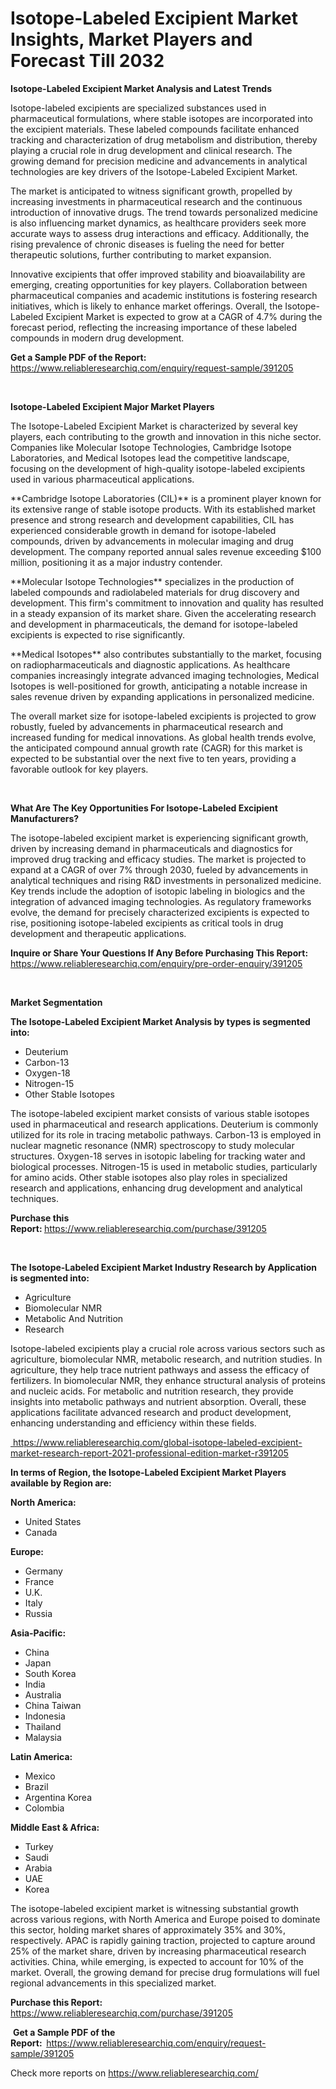 <p><h1>Isotope-Labeled Excipient Market Insights, Market Players and Forecast Till 2032</h1></p><p><strong>Isotope-Labeled Excipient Market Analysis and Latest Trends</strong></p>
<p><p>Isotope-labeled excipients are specialized substances used in pharmaceutical formulations, where stable isotopes are incorporated into the excipient materials. These labeled compounds facilitate enhanced tracking and characterization of drug metabolism and distribution, thereby playing a crucial role in drug development and clinical research. The growing demand for precision medicine and advancements in analytical technologies are key drivers of the Isotope-Labeled Excipient Market.</p><p>The market is anticipated to witness significant growth, propelled by increasing investments in pharmaceutical research and the continuous introduction of innovative drugs. The trend towards personalized medicine is also influencing market dynamics, as healthcare providers seek more accurate ways to assess drug interactions and efficacy. Additionally, the rising prevalence of chronic diseases is fueling the need for better therapeutic solutions, further contributing to market expansion. </p><p>Innovative excipients that offer improved stability and bioavailability are emerging, creating opportunities for key players. Collaboration between pharmaceutical companies and academic institutions is fostering research initiatives, which is likely to enhance market offerings. Overall, the Isotope-Labeled Excipient Market is expected to grow at a CAGR of 4.7% during the forecast period, reflecting the increasing importance of these labeled compounds in modern drug development.</p></p>
<p><strong>Get a Sample PDF of the Report:&nbsp;</strong> <a href="https://www.reliableresearchiq.com/enquiry/request-sample/391205?utm_campaign=2463&utm_medium=2&utm_source=Github&utm_content=ia&utm_term=29032025&utm_id=isotope-labeled-excipient">https://www.reliableresearchiq.com/enquiry/request-sample/391205</a></p>
<p>&nbsp;</p>
<p><strong>Isotope-Labeled Excipient Major Market Players</strong></p>
<p><p>The Isotope-Labeled Excipient Market is characterized by several key players, each contributing to the growth and innovation in this niche sector. Companies like Molecular Isotope Technologies, Cambridge Isotope Laboratories, and Medical Isotopes lead the competitive landscape, focusing on the development of high-quality isotope-labeled excipients used in various pharmaceutical applications.</p><p>**Cambridge Isotope Laboratories (CIL)** is a prominent player known for its extensive range of stable isotope products. With its established market presence and strong research and development capabilities, CIL has experienced considerable growth in demand for isotope-labeled compounds, driven by advancements in molecular imaging and drug development. The company reported annual sales revenue exceeding $100 million, positioning it as a major industry contender.</p><p>**Molecular Isotope Technologies** specializes in the production of labeled compounds and radiolabeled materials for drug discovery and development. This firm's commitment to innovation and quality has resulted in a steady expansion of its market share. Given the accelerating research and development in pharmaceuticals, the demand for isotope-labeled excipients is expected to rise significantly.</p><p>**Medical Isotopes** also contributes substantially to the market, focusing on radiopharmaceuticals and diagnostic applications. As healthcare companies increasingly integrate advanced imaging technologies, Medical Isotopes is well-positioned for growth, anticipating a notable increase in sales revenue driven by expanding applications in personalized medicine.</p><p>The overall market size for isotope-labeled excipients is projected to grow robustly, fueled by advancements in pharmaceutical research and increased funding for medical innovations. As global health trends evolve, the anticipated compound annual growth rate (CAGR) for this market is expected to be substantial over the next five to ten years, providing a favorable outlook for key players.</p></p>
<p>&nbsp;</p>
<p><strong>What Are The Key Opportunities For Isotope-Labeled Excipient Manufacturers?</strong></p>
<p><p>The isotope-labeled excipient market is experiencing significant growth, driven by increasing demand in pharmaceuticals and diagnostics for improved drug tracking and efficacy studies. The market is projected to expand at a CAGR of over 7% through 2030, fueled by advancements in analytical techniques and rising R&D investments in personalized medicine. Key trends include the adoption of isotopic labeling in biologics and the integration of advanced imaging technologies. As regulatory frameworks evolve, the demand for precisely characterized excipients is expected to rise, positioning isotope-labeled excipients as critical tools in drug development and therapeutic applications.</p></p>
<p><strong>Inquire or Share Your Questions If Any Before Purchasing This Report:</strong> <a href="https://www.reliableresearchiq.com/enquiry/pre-order-enquiry/391205?utm_campaign=2463&utm_medium=2&utm_source=Github&utm_content=ia&utm_term=29032025&utm_id=isotope-labeled-excipient">https://www.reliableresearchiq.com/enquiry/pre-order-enquiry/391205</a></p>
<p>&nbsp;</p>
<p><strong>Market Segmentation</strong></p>
<p><strong>The Isotope-Labeled Excipient Market Analysis by types is segmented into:</strong></p>
<p><ul><li>Deuterium</li><li>Carbon-13</li><li>Oxygen-18</li><li>Nitrogen-15</li><li>Other Stable Isotopes</li></ul></p>
<p><p>The isotope-labeled excipient market consists of various stable isotopes used in pharmaceutical and research applications. Deuterium is commonly utilized for its role in tracing metabolic pathways. Carbon-13 is employed in nuclear magnetic resonance (NMR) spectroscopy to study molecular structures. Oxygen-18 serves in isotopic labeling for tracking water and biological processes. Nitrogen-15 is used in metabolic studies, particularly for amino acids. Other stable isotopes also play roles in specialized research and applications, enhancing drug development and analytical techniques.</p></p>
<p><strong>Purchase this Report:&nbsp;</strong><a href="https://www.reliableresearchiq.com/purchase/391205?utm_campaign=2463&utm_medium=2&utm_source=Github&utm_content=ia&utm_term=29032025&utm_id=isotope-labeled-excipient">https://www.reliableresearchiq.com/purchase/391205</a></p>
<p>&nbsp;</p>
<p><strong>The Isotope-Labeled Excipient Market Industry Research by Application is segmented into:</strong></p>
<p><ul><li>Agriculture</li><li>Biomolecular NMR</li><li>Metabolic And Nutrition</li><li>Research</li></ul></p>
<p><p>Isotope-labeled excipients play a crucial role across various sectors such as agriculture, biomolecular NMR, metabolic research, and nutrition studies. In agriculture, they help trace nutrient pathways and assess the efficacy of fertilizers. In biomolecular NMR, they enhance structural analysis of proteins and nucleic acids. For metabolic and nutrition research, they provide insights into metabolic pathways and nutrient absorption. Overall, these applications facilitate advanced research and product development, enhancing understanding and efficiency within these fields.</p></p>
<p><a href="https://www.reliableresearchiq.com/global-isotope-labeled-excipient-market-research-report-2021-professional-edition-market-r391205?utm_campaign=2463&utm_medium=2&utm_source=Github&utm_content=ia&utm_term=29032025&utm_id=isotope-labeled-excipient">&nbsp;https://www.reliableresearchiq.com/global-isotope-labeled-excipient-market-research-report-2021-professional-edition-market-r391205</a></p>
<p><strong>In terms of Region, the Isotope-Labeled Excipient Market Players available by Region are:</strong></p>
<p>
    <p> <strong> North America: </strong>
        <ul>
            <li>United States</li>
            <li>Canada</li>
        </ul>
        </p> 
    <p> <strong> Europe: </strong>
        <ul>
            <li>Germany</li>
            <li>France</li>
            <li>U.K.</li>
            <li>Italy</li>
            <li>Russia</li>
        </ul>
        </p> 
    <p> <strong> Asia-Pacific: </strong>
        <ul>
            <li>China</li>
            <li>Japan</li>
            <li>South Korea</li>
            <li>India</li>
            <li>Australia</li>
            <li>China Taiwan</li>
            <li>Indonesia</li>
            <li>Thailand</li>
            <li>Malaysia</li>
        </ul>
        </p> 
    <p> <strong> Latin America: </strong>
        <ul>
            <li>Mexico</li>
            <li>Brazil</li>
            <li>Argentina Korea</li>
            <li>Colombia</li>
        </ul>
        </p> 
    <p> <strong> Middle East & Africa: </strong>
        <ul>
            <li>Turkey</li>
            <li>Saudi</li>
            <li>Arabia</li>
            <li>UAE</li>
            <li>Korea</li>
        </ul>
    </p>
    </p>
<p><p>The isotope-labeled excipient market is witnessing substantial growth across various regions, with North America and Europe poised to dominate this sector, holding market shares of approximately 35% and 30%, respectively. APAC is rapidly gaining traction, projected to capture around 25% of the market share, driven by increasing pharmaceutical research activities. China, while emerging, is expected to account for 10% of the market. Overall, the growing demand for precise drug formulations will fuel regional advancements in this specialized market.</p></p>
<p><strong>Purchase this Report: </strong><a href="https://www.reliableresearchiq.com/purchase/391205?utm_campaign=2463&utm_medium=2&utm_source=Github&utm_content=ia&utm_term=29032025&utm_id=isotope-labeled-excipient">https://www.reliableresearchiq.com/purchase/391205</a></p>
<p>&nbsp;<strong>Get a Sample PDF of the Report:&nbsp;&nbsp;</strong><a href="https://www.reliableresearchiq.com/enquiry/request-sample/391205?utm_campaign=2463&utm_medium=2&utm_source=Github&utm_content=ia&utm_term=29032025&utm_id=isotope-labeled-excipient">https://www.reliableresearchiq.com/enquiry/request-sample/391205</a></p>
<p><strong></strong></p>
<p>Check more reports on <a href="https://www.reliableresearchiq.com/?utm_campaign=2463&utm_medium=2&utm_source=Github&utm_content=ia&utm_term=29032025&utm_id=isotope-labeled-excipient">https://www.reliableresearchiq.com/</a></p>